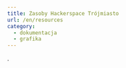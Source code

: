 ```yaml
---
title: Zasoby Hackerspace Trójmiasto
url: /en/resources
category:
  - dokumentacja
  - grafika
---
```

.